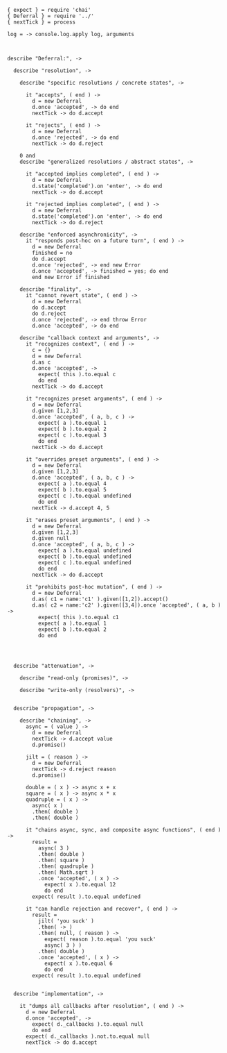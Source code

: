     { expect } = require 'chai'
    { Deferral } = require '../'
    { nextTick } = process

    log = -> console.log.apply log, arguments



    describe "Deferral:", ->

      describe "resolution", ->

        describe "specific resolutions / concrete states", ->

          it "accepts", ( end ) ->
            d = new Deferral
            d.once 'accepted', -> do end
            nextTick -> do d.accept

          it "rejects", ( end ) ->
            d = new Deferral
            d.once 'rejected', -> do end
            nextTick -> do d.reject

        0 and
        describe "generalized resolutions / abstract states", ->

          it "accepted implies completed", ( end ) ->
            d = new Deferral
            d.state('completed').on 'enter', -> do end
            nextTick -> do d.accept

          it "rejected implies completed", ( end ) ->
            d = new Deferral
            d.state('completed').on 'enter', -> do end
            nextTick -> do d.reject

        describe "enforced asynchronicity", ->
          it "responds post-hoc on a future turn", ( end ) ->
            d = new Deferral
            finished = no
            do d.accept
            d.once 'rejected', -> end new Error
            d.once 'accepted', -> finished = yes; do end
            end new Error if finished

        describe "finality", ->
          it "cannot revert state", ( end ) ->
            d = new Deferral
            do d.accept
            do d.reject
            d.once 'rejected', -> end throw Error
            d.once 'accepted', -> do end

        describe "callback context and arguments", ->
          it "recognizes context", ( end ) ->
            c = {}
            d = new Deferral
            d.as c
            d.once 'accepted', ->
              expect( this ).to.equal c
              do end
            nextTick -> do d.accept

          it "recognizes preset arguments", ( end ) ->
            d = new Deferral
            d.given [1,2,3]
            d.once 'accepted', ( a, b, c ) ->
              expect( a ).to.equal 1
              expect( b ).to.equal 2
              expect( c ).to.equal 3
              do end
            nextTick -> do d.accept

          it "overrides preset arguments", ( end ) ->
            d = new Deferral
            d.given [1,2,3]
            d.once 'accepted', ( a, b, c ) ->
              expect( a ).to.equal 4
              expect( b ).to.equal 5
              expect( c ).to.equal undefined
              do end
            nextTick -> d.accept 4, 5

          it "erases preset arguments", ( end ) ->
            d = new Deferral
            d.given [1,2,3]
            d.given null
            d.once 'accepted', ( a, b, c ) ->
              expect( a ).to.equal undefined
              expect( b ).to.equal undefined
              expect( c ).to.equal undefined
              do end
            nextTick -> do d.accept

          it "prohibits post-hoc mutation", ( end ) ->
            d = new Deferral
            d.as( c1 = name:'c1' ).given([1,2]).accept()
            d.as( c2 = name:'c2' ).given([3,4]).once 'accepted', ( a, b ) ->
              expect( this ).to.equal c1
              expect( a ).to.equal 1
              expect( b ).to.equal 2
              do end




      describe "attenuation", ->

        describe "read-only (promises)", ->

        describe "write-only (resolvers)", ->


      describe "propagation", ->

        describe "chaining", ->
          async = ( value ) ->
            d = new Deferral
            nextTick -> d.accept value
            d.promise()

          jilt = ( reason ) ->
            d = new Deferral
            nextTick -> d.reject reason
            d.promise()

          double = ( x ) -> async x + x
          square = ( x ) -> async x * x
          quadruple = ( x ) ->
            async( x )
            .then( double )
            .then( double )

          it "chains async, sync, and composite async functions", ( end ) ->
            result =
              async( 3 )
              .then( double )
              .then( square )
              .then( quadruple )
              .then( Math.sqrt )
              .once 'accepted', ( x ) ->
                expect( x ).to.equal 12
                do end
            expect( result ).to.equal undefined

          it "can handle rejection and recover", ( end ) ->
            result =
              jilt( 'you suck' )
              .then( -> )
              .then( null, ( reason ) ->
                expect( reason ).to.equal 'you suck'
                async( 3 ) )
              .then( double )
              .once 'accepted', ( x ) ->
                expect( x ).to.equal 6
                do end
            expect( result ).to.equal undefined


      describe "implementation", ->

        it "dumps all callbacks after resolution", ( end ) ->
          d = new Deferral
          d.once 'accepted', ->
            expect( d._callbacks ).to.equal null
            do end
          expect( d._callbacks ).not.to.equal null
          nextTick -> do d.accept
